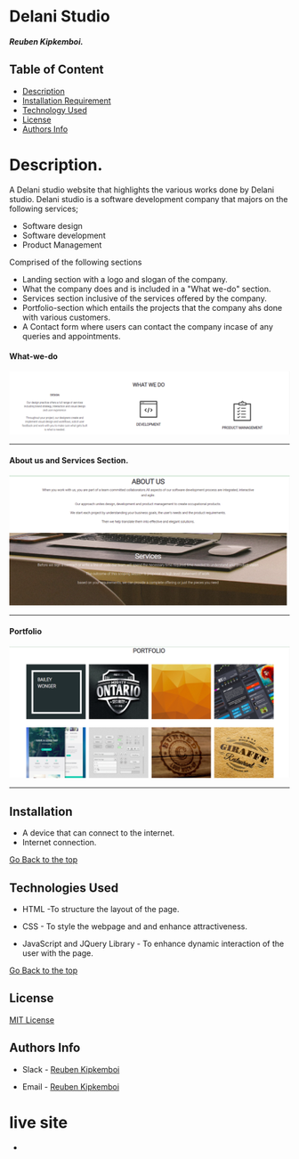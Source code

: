# Delani Studio

##### Reuben Kipkemboi.

## Table of Content

- [Description](#Description)
- [Installation Requirement](#Installation)
- [Technology Used](#technologies-used)
- [License](#license)
- [Authors Info](#authors-info)

# Description.

A Delani studio website that highlights the various works done by Delani studio. Delani studio is a software development company that majors on the following services;

<ul>
<li>Software design</li>
<li>Software development</li>
<li>Product Management</li>
</ul>

Comprised of the following sections
* Landing section with a logo and slogan of the company.
* What the company does and is included in a "What we-do" section.
* Services section inclusive of the services offered by the company.
* Portfolio-section which entails the projects that the company ahs done with various customers.
* A Contact form where users can contact the company incase of any queries and appointments.

#### What-we-do 

![What we do section](./IMAGES/what-we-do.png)
<hr>

#### About us and Services Section.

![services section](./IMAGES/services.png)
<hr>

#### Portfolio

![PortFolio](./IMAGES/portfolio.png)
<hr>

## Installation

- A device that can connect to the internet.
- Internet connection.

[Go Back to the top](#delani-studio)

## Technologies Used

- HTML -To structure the layout of the page.

- CSS - To style the webpage and and enhance attractiveness.

- JavaScript and JQuery Library - To enhance dynamic interaction of the user with the page.

[Go Back to the top](#delani-studio)

## License

[MIT License](LICENSE)

## Authors Info

- Slack - [Reuben Kipkemboi](https://moringaclassroom.slack.com/team/U02UL5H6GQY)

- Email - [Reuben Kipkemboi](https://gmail.com)

# live site

- #### 
